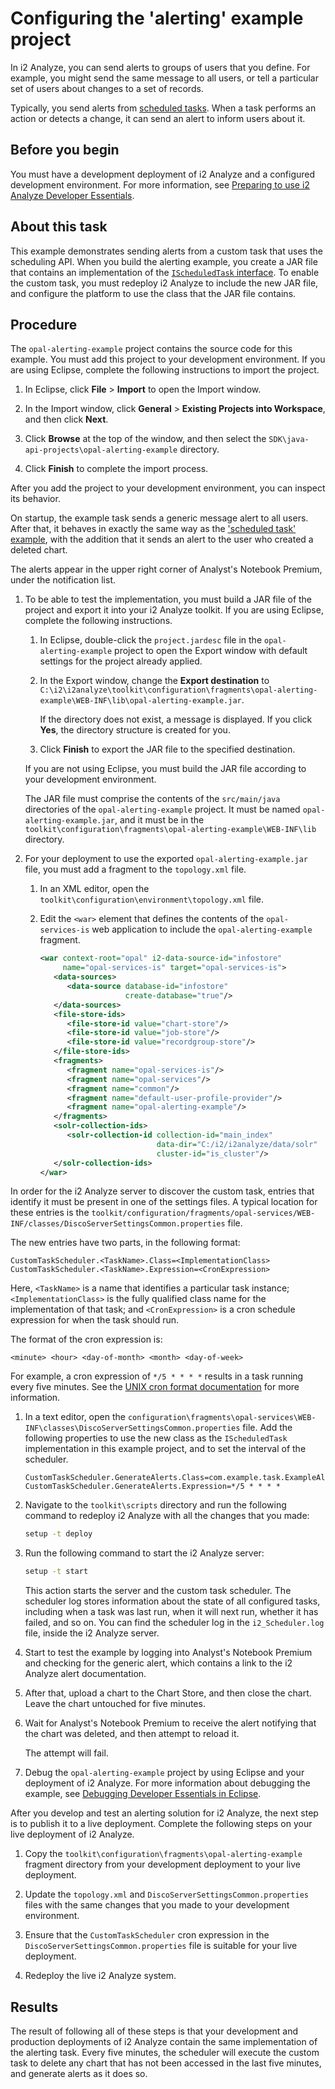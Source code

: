 # Configuring the 'alerting' example project

In i2 Analyze, you can send alerts to groups of users that you define.
For example, you might send the same message to all users, or tell a particular set of users about changes to a set of records.

Typically, you send alerts from [scheduled tasks](https://docs.i2group.com/analyze/custom-tasks.html).
When a task performs an action or detects a change, it can send an alert to inform users about it.

## Before you begin

You must have a development deployment of i2 Analyze and a configured development environment.
For more information, see [Preparing to use i2 Analyze Developer Essentials](Preparing-to-use-i2-Analyze-Developer-Essentials.md).

## About this task

This example demonstrates sending alerts from a custom task that uses the scheduling API.
When you build the alerting example, you create a JAR file that contains an implementation of the [`IScheduledTask` interface](https://i2group.github.io/analyze/docs/com/i2group/disco/task/spi/IScheduledTask.html).
To enable the custom task, you must redeploy i2 Analyze to include the new JAR file, and configure the platform to use the class that the JAR file contains.

## Procedure

The `opal-alerting-example` project contains the source code for this example. 
You must add this project to your development environment.
If you are using Eclipse, complete the following instructions to import the project.

1. In Eclipse, click **File** &gt; **Import** to open the Import window.

1. In the Import window, click **General** &gt; **Existing Projects into Workspace**, and then click **Next**.

1. Click **Browse** at the top of the window, and then select the `SDK\java-api-projects\opal-alerting-example` directory.

1. Click **Finish** to complete the import process.

After you add the project to your development environment, you can inspect its behavior.

On startup, the example task sends a generic message alert to all users.
After that, it behaves in exactly the same way as the ['scheduled task' example](Configuring-the-scheduled-task-example-project.md), with the addition that it sends an alert to the user who created a deleted chart.

The alerts appear in the upper right corner of Analyst's Notebook Premium, under the notification list.

1. To be able to test the implementation, you must build a JAR file of the project and export it into your i2 Analyze toolkit.
   If you are using Eclipse, complete the following instructions.

   1. In Eclipse, double-click the `project.jardesc` file in the `opal-alerting-example` project to open the Export window with default settings for the project already applied.

   1. In the Export window, change the **Export destination** to `C:\i2\i2analyze\toolkit\configuration\fragments\opal-alerting-example\WEB-INF\lib\opal-alerting-example.jar`.

      If the directory does not exist, a message is displayed.
      If you click **Yes**, the directory structure is created for you.

   1. Click **Finish** to export the JAR file to the specified destination.

   If you are not using Eclipse, you must build the JAR file according to your development environment.

   The JAR file must comprise the contents of the `src/main/java` directories of the `opal-alerting-example` project.
   It must be named `opal-alerting-example.jar`, and it must be in
   the `toolkit\configuration\fragments\opal-alerting-example\WEB-INF\lib` directory.

1. For your deployment to use the exported `opal-alerting-example.jar` file, you must add a fragment to the `topology.xml` file.

   1. In an XML editor, open the `toolkit\configuration\environment\topology.xml` file.

   1. Edit the `<war>` element that defines the contents of the `opal-services-is` web application to include the `opal-alerting-example` fragment.

      ```xml
      <war context-root="opal" i2-data-source-id="infostore"
           name="opal-services-is" target="opal-services-is">
         <data-sources>
            <data-source database-id="infostore"
                         create-database="true"/>
         </data-sources>
         <file-store-ids>
            <file-store-id value="chart-store"/>
            <file-store-id value="job-store"/>
            <file-store-id value="recordgroup-store"/>
         </file-store-ids>
         <fragments>
            <fragment name="opal-services-is"/>
            <fragment name="opal-services"/>
            <fragment name="common"/>
            <fragment name="default-user-profile-provider"/>
            <fragment name="opal-alerting-example"/>
         </fragments>
         <solr-collection-ids>
            <solr-collection-id collection-id="main_index"
                                data-dir="C:/i2/i2analyze/data/solr"
                                cluster-id="is_cluster"/>
         </solr-collection-ids>
      </war>
      ```

In order for the i2 Analyze server to discover the custom task, entries that identify it must be present in one of the settings files.
A typical location for these entries is the `toolkit/configuration/fragments/opal-services/WEB-INF/classes/DiscoServerSettingsCommon.properties` file.

The new entries have two parts, in the following format:

```text
CustomTaskScheduler.<TaskName>.Class=<ImplementationClass>
CustomTaskScheduler.<TaskName>.Expression=<CronExpression>
```

Here, `<TaskName>` is a name that identifies a particular task instance; `<ImplementationClass>` is the fully qualified class name for the implementation of that task; and `<CronExpression>` is a cron schedule expression for when the task should run.

The format of the cron expression is:

`<minute> <hour> <day-of-month> <month> <day-of-week>`

For example, a cron expression of `*/5 * * * *` results in a task running every five minutes.
See the [UNIX cron format documentation](https://www.ibm.com/docs/en/db2/11.1?topic=task-unix-cron-format) for more information.

1. In a text editor, open the `configuration\fragments\opal-services\WEB-INF\classes\DiscoServerSettingsCommon.properties` file.
   Add the following properties to use the new class as the `IScheduledTask` implementation in this example project, and to set the interval of the scheduler.

   ```text
   CustomTaskScheduler.GenerateAlerts.Class=com.example.task.ExampleAlertingTask
   CustomTaskScheduler.GenerateAlerts.Expression=*/5 * * * *
   ```

1. Navigate to the `toolkit\scripts` directory and run the following command to redeploy i2 Analyze with all the changes that you made:

   ```sh
   setup -t deploy
   ```

1. Run the following command to start the i2 Analyze server:

   ```sh
   setup -t start
   ```

   This action starts the server and the custom task scheduler.
   The scheduler log stores information about the state of all configured tasks, including when a task was last run, when it will next run, whether it has failed, and so on.
   You can find the scheduler log in the `i2_Scheduler.log` file, inside the i2 Analyze server.

1. Start to test the example by logging into Analyst's Notebook Premium and checking for the generic alert, which contains a link to the i2 Analyze alert documentation.

1. After that, upload a chart to the Chart Store, and then close the chart. Leave the chart untouched for five minutes.

1. Wait for Analyst's Notebook Premium to receive the alert notifying that the chart was deleted, and then attempt to reload it.

   The attempt will fail.

1. Debug the `opal-alerting-example` project by using Eclipse and your deployment of i2 Analyze.
   For more information about debugging the example, see [Debugging Developer Essentials in Eclipse](Debugging-Developer-Essentials.md).

After you develop and test an alerting solution for i2 Analyze, the next step is to publish it to a live deployment.
Complete the following steps on your live deployment of i2 Analyze.

1. Copy the `toolkit\configuration\fragments\opal-alerting-example` fragment directory from your development deployment to your live deployment.

1. Update the `topology.xml` and `DiscoServerSettingsCommon.properties` files with the same changes that you made to your development environment.

1. Ensure that the `CustomTaskScheduler` cron expression in the `DiscoServerSettingsCommon.properties` file is suitable for your live deployment.

1. Redeploy the live i2 Analyze system.

## Results

The result of following all of these steps is that your development and production deployments of i2 Analyze contain the same implementation of the alerting task.
Every five minutes, the scheduler will execute the custom task to delete any chart that has not been accessed in the last five minutes, and generate alerts as it does so.

